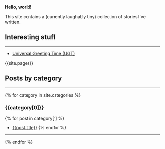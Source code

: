 
**Hello, world!**

This site contains a (currently laughably tiny) collection of stories I've written.

## Interesting stuff

---

* [Universal Greeting Time (UGT)](/ugt.html)

{{site.pages}}

## Posts by category

---

{% for category in site.categories %}
### {{category[0]}}

{% for post in category[1] %}
* [{{post.title}}]({{post.url}})
{% endfor %}

---

{% endfor %}
